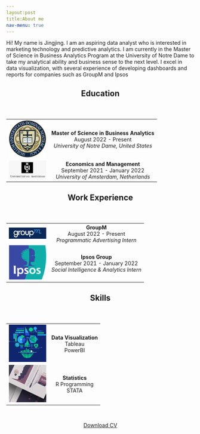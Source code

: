 ```yaml
---
layout:post
title:About me
nav-menu: true
---
```

<!-- Main -->
<div id="main" class="alt">

<!-- One -->
<section id="one">
	<div class="inner">
Hi! My name is Jingjing. I am an aspiring data analyst who is interested in marketing technology and predictive analytics. I am currently in the Master of Science in Business Analytics Program at the University of Notre Dame to take my analytical ability and business sense to the next level. I excel in data visualization, with several experience of developing dashboards and reports for companies such as GroupM and Ipsos
<!-- Content for  Button -->
<div id="Education">
<header class="major">
<h2>Education</h2>
</header>
				<table style="width:100%">
					<tr>
						<td align="center"><img src="../assets/images/education/notre_dame.png" alt=""  style="width:100px;"></td>
						<td align="center"><b>Master of Science in Business Analytics</b><br>
						August 2022 -  Present<br><i>University of Notre Dame, United States</i></td> 
					</tr>
					<tr>
						<td align="center"><img src="../assets/images/education/uva.png" alt=""  style="width:100px;"></td>
						<td align="center"><b>Economics and Management</b><br>
						September 2021 -  January 2022<br><i>University of Amsterdam, Netherlands</i></td> 
					</tr>					
				</table>
</div>
<div id="WorkExperience">
<header class="major">
<h2>Work Experience</h2>
</header>
				<table style="width:100%">
					<tr>
						<td align="center"><img src="../assets/images/work/groupm.png" alt=""  style="width:100px;"></td>
						<td align="center"><b>GroupM</b><br>
						August 2022 -  Present<br><i>Programmatic Advertising Intern</i></td> 
					</tr>
					<tr>
						<td align="center"><img src="../assets/images/work/ipsos.png" alt=""  style="width:100px;"></td>
						<td align="center"><b>Ipsos Group</b><br>
						September 2021 -  January 2022<br><i>Social Intelligence & Analytics Intern</i></td> 
					</tr>					
				</table>
</div>		
<div id="Skills">
<header class="major">
<h2>Skills</h2>
</header>
				<table style="width:100%">
					<tr>
						<td align="center"><img src="../assets/images/skills/dataviz.png" alt=""  style="width:100px;"></td>
						<td align="center"><b>Data Visualization</b><br>
						Tableau<br>PowerBI</td> 
					</tr>
					<tr>
						<td align="center"><img src="../assets/images/skills/stats.png" alt=""  style="width:100px;"></td>
						<td align="center"><b>Statistics</b><br>
						R Programming<br>STATA</td> 
					</tr>				
				</table>
</div>	

<br>		
<p style="color:black!important"><center><a href="../assets/CV.pdf" class="button icon fa-download" target="_blank">Download CV</a></center></p>

</div>	
</section>
	
